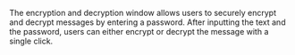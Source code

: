 
The encryption and decryption window allows users to securely encrypt and decrypt messages by entering a password. After inputting the text and the password, users can either encrypt or decrypt the message with a single click.
